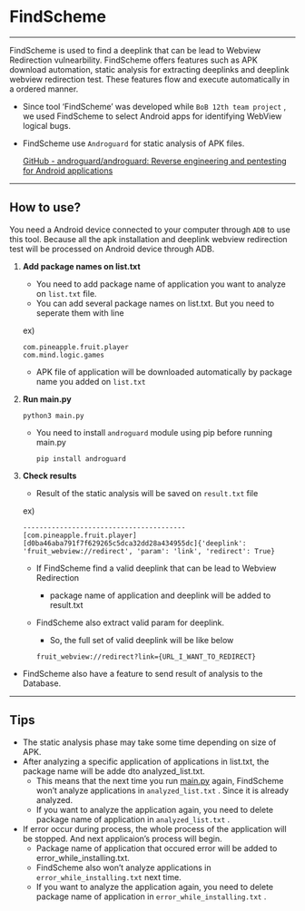 # FindScheme

---

 FindScheme is used to find a deeplink that can be lead to Webview Redirection vulnearbility. FindScheme offers features such as APK download automation, static analysis for extracting deeplinks and deeplink webview redirection test. These features flow and execute automatically in a ordered manner. 

- Since tool ‘FindScheme’ was developed while `BoB 12th team project` , we used FindScheme to select Android apps for identifying WebView logical bugs.
- FindScheme use `Androguard`  for static analysis of APK files.
    
    [GitHub - androguard/androguard: Reverse engineering and pentesting for Android applications](https://github.com/androguard/androguard)
    

---

## How to use?

You need a Android device connected to your computer through `ADB`  to use this tool. Because all the apk installation and deeplink webview redirection test will be processed on Android device through ADB.

1. **Add package names on list.txt**
    - You need to add package name of application you want to analyze on `list.txt`  file.
    - You can add several package names on list.txt. But you need to seperate them with line
    
    ex)
    
    ```
    com.pineapple.fruit.player
    com.mind.logic.games
    ```
    
    - APK file of application will be downloaded automatically by package name you added on `list.txt`

1. **Run main.py**
    
    
    ```
    python3 main.py
    ```
    
    - You need to install `androguard`  module using pip before running main.py
        
        ```
        pip install androguard
        ```
        
2. **Check results**
    - Result of the static analysis will be saved on `result.txt`  file
    
    ex)
    
    ```
    ----------------------------------------
    [com.pineapple.fruit.player]
    [d0ba46aba791f7f629265c5dca32dd28a434955dc]{'deeplink': 'fruit_webview://redirect', 'param': 'link', 'redirect': True}
    ```
    
    - If FindScheme find a valid deeplink that can be lead to Webview Redirection
        - package name of application and deeplink will be added to result.txt
    - FindScheme also extract valid param for deeplink.
        - So, the full set of valid deeplink will be like below
        
        ```
        fruit_webview://redirect?link={URL_I_WANT_TO_REDIRECT}
        ```
        

- FindScheme also have a feature to send result of analysis to the Database.

---

## Tips

- The static analysis phase may take some time depending on size of APK.
- After analyzing a specific application of applications in list.txt, the package name will be adde dto analyzed_list.txt.
    - This means that the next time you run [main.py](http://main.py) again, FindScheme won’t analyze applications in `analyzed_list.txt` . Since it is already analyzed.
    - If you want to analyze the application again, you need to delete package name of application in `analyzed_list.txt` .
- If error occur during process, the whole process of the application will be stopped. And next applicaion’s process will begin.
    - Package name of application that occured error will be added to error_while_installing.txt.
    - FindScheme also won’t analyze applications in `error_while_installing.txt`  next time.
    - If you want to analyze the application again, you need to delete package name of application in `error_while_installing.txt` .
